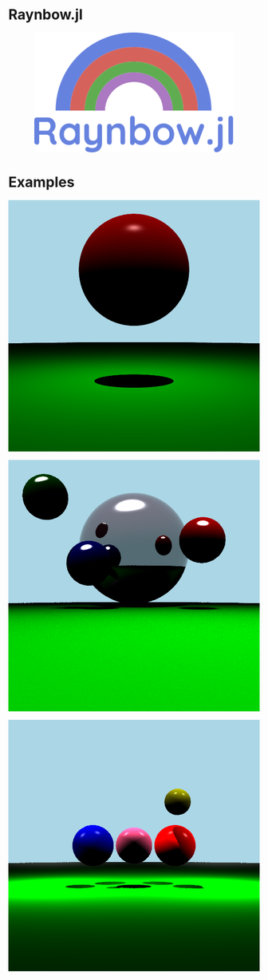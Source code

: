# Raynbow.jl 
 

<div align="center">
    <img src="/docs/src/assets/logo.svg" width=400px alt="Raynbow.jl" />
</div>

# Examples

![Red sphere](examples/simple_sphere/simple_sphere_10.png)

![Four spheres with rectangular light](examples/Four_spheres_metal/four_spheres_rect.png)

![Four spheres](examples/four_small_spheres/four_spheres_point.png)